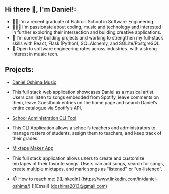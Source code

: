 ## Hi there 👋, I'm Daniel!:


- 👨‍🎓 I'm a recent graduate of Flatiron School in Software Engineering.
- 👨‍💻🎼 I'm passionate about coding, music and technology and interested in further exploring their intersection and building creative applications.
- 🔭 I’m currently building projects and working to strengthen my full-stack skills with React, Flask (Python), SQLAlchemy, and SQLite/PostgreSQL.
- 💼 Open to software engineering roles across industries, with a strong interest in music tech.

## Projects: 

- [Daniel Oshima Music](https://github.com/doshima2024/Daniel-Oshima-Website-Capstone)
- This full stack web application showcases Daniel as a musical artist. Users can listen to songs embedded from Spotify, leave comments on them, leave Guestbook entries on the home page and search Daniel’s entire catalogue via Spotify’s API. 

- [School Administration CLI Tool](https://github.com/doshima2024/python-p3-v2-final-project-template)
- This CLI Application allows a school’s teachers and administrators to manage rosters of students, assign them to teachers, and keep track of their grades.

- [Mixtape Maker App](https://github.com/Bijorgo/mixtape-maker)
- This full stack application allows users to create and customize mixtapes of their favorite songs. Users can add songs, search for songs, create multiple mixtapes, and mark songs as “listened” or “un-listened”.



- 📫 How to reach me: 
      [![LinkedIn] (https://www.linkedin.com/in/daniel-oshima/)
      [![Email] (doshima2013@gmail.com)


      

